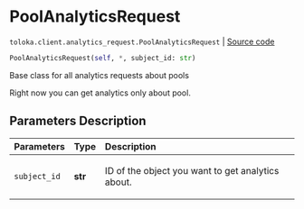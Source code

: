 # PoolAnalyticsRequest
`toloka.client.analytics_request.PoolAnalyticsRequest` | [Source code](https://github.com/Toloka/toloka-kit/blob/v1.1.3/src/client/analytics_request.py#L39)

```python
PoolAnalyticsRequest(self, *, subject_id: str)
```

Base class for all analytics requests about pools


Right now you can get analytics only about pool.

## Parameters Description

| Parameters | Type | Description |
| :----------| :----| :-----------|
`subject_id`|**str**|<p>ID of the object you want to get analytics about.</p>

